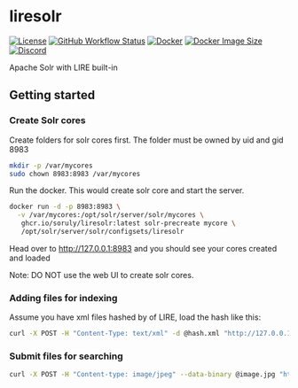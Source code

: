 # liresolr

[![License](https://img.shields.io/github/license/soruly/liresolr.svg?style=flat-square)](https://github.com/soruly/liresolr/blob/master/LICENSE)
[![GitHub Workflow Status](https://img.shields.io/github/workflow/status/soruly/liresolr/Docker%20Image%20CI?style=flat-square)](https://github.com/soruly/liresolr/actions)
[![Docker](https://img.shields.io/docker/pulls/soruly/liresolr?style=flat-square)](https://hub.docker.com/r/soruly/liresolr)
[![Docker Image Size](https://img.shields.io/docker/image-size/soruly/liresolr/latest?style=flat-square)](https://hub.docker.com/r/soruly/liresolr)
[![Discord](https://img.shields.io/discord/437578425767559188.svg?style=flat-square)](https://discord.gg/K9jn6Kj)

Apache Solr with LIRE built-in

## Getting started

### Create Solr cores

Create folders for solr cores first. The folder must be owned by uid and gid 8983

```bash
mkdir -p /var/mycores
sudo chown 8983:8983 /var/mycores
```

Run the docker. This would create solr core and start the server.

```bash
docker run -d -p 8983:8983 \
  -v /var/mycores:/opt/solr/server/solr/mycores \
   ghcr.io/soruly/liresolr:latest solr-precreate mycore \
   /opt/solr/server/solr/configsets/liresolr
```

Head over to http://127.0.0.1:8983 and you should see your cores created and loaded

Note: DO NOT use the web UI to create solr cores.

### Adding files for indexing

Assume you have xml files hashed by of LIRE, load the hash like this:

```bash
curl -X POST -H "Content-Type: text/xml" -d @hash.xml "http://127.0.0.1:8983/solr/mycore/update?wt=json&commit=true"
```

### Submit files for searching

```bash
curl -X POST -H "Content-type: image/jpeg" --data-binary @image.jpg "http://127.0.0.1:8983/solr/mycore/lireq?field=cl_ha&ms=false&accuracy=100&candidates=1000000&rows=30"
```
